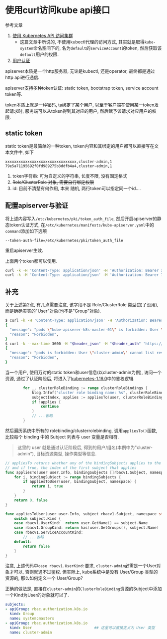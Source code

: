 # 使用curl访问kube api接口

参考文章

1. [使用 Kubernetes API 访问集群](https://kubernetes.io/zh/docs/tasks/administer-cluster/access-cluster-api/#%E4%B8%8D%E4%BD%BF%E7%94%A8-kubectl-%E4%BB%A3%E7%90%86)
    - 这篇文章中所说的, 不使用kubectl代理的访问方式, 其实就是取得`kube-system`命名空间下的, 名为`default`的`serviceAccount`的token, 然后获取该`default`用户的权限.
2. [用户认证](https://kubernetes.io/zh/docs/reference/access-authn-authz/authentication/)

apiserver本质是一个http服务器, 无论是kubectl, 还是operator, 最终都是通过http api进行通信.

apiserver支持多种token认证: static token, bootstrap token, service account token等.

token本质上就是一种密码, ta绑定了某个用户, 以至于客户端在使用某一token发起请求时, 服务端可以从token得到其对应的用户, 然后赋予该请求对应用户的权限.

## static token

static token是最简单的一种token, token内容和其绑定的用户都可以直接写在文本文件中, 如下

```
xxxxxxxxxxxxxxxxxxxxxxxxxxxxxxxx,cluster-admin,1
79e5a71195692f0fd989275b3ddfb4a4,cluster-admin,1
```

1. token字符串: 可为自定义的字符串, 长度不限, 没有固定格式
2. ~~Role/ClusterRole 对象, 需要自行绑定权限~~
3. id: 目前不清楚有何作用, 本来 随机, 两行token可以指定同一个id....

## 配置apiserver与验证

将上述内容写入`/etc/kubernetes/pki/token_auth_file`, 然后开启apiserver的静态token认证方式, 在`/etc/kubernetes/manifests/kube-apiserver.yaml`中的`command`添加如下选项

```
--token-auth-file=/etc/kubernetes/pki/token_auth_file
```

重启apiserver生效.

上面两个token都可以使用.

```bash
curl -k -H 'Content-Type: application/json' -H 'Authorization: Bearer xxxxxxxxxxxxxxxxxxxxxxxxxxxxxxxx' 'https://127.0.0.1:6443/api/v1/namespaces/kube-system/pods'
curl -k -H 'Content-Type: application/json' -H 'Authorization: Bearer 79e5a71195692f0fd989275b3ddfb4a4' 'https://127.0.0.1:6443/api/v1/namespaces/kube-system/pods'
```

## 补充

关于上述第2点, 有几点需要注意, 该字段不是 Role/ClusterRole 类型(加了没用), 而是确确实实的"User"对象(也不是"Group"对象).

```bash
$ curl -k -H 'Content-Type: application/json' -H 'Authorization: Bearer xxxxxxxxxxxxxxxxxxxxxxxxxxxxxxxx' 'https://127.0.0.1:6443/api/v1/namespaces/kube-system/pods/kube-apisrer-k8s-master-01'
{
  "message": "pods \"kube-apiserer-k8s-master-01\" is forbidden: User \"cluster-admin\" cannot get resource \"pods\" in API group \"\" in the namespace \"kube-system\"",
  "reason": "Forbidden",
}
$ curl -k --max-time 3600 -H "$header_json" -H "$header_auth" 'https://127.0.0.1:6443/api/v1/pods'
{
  "message": "pods is forbidden: User \"cluster-admin\" cannot list resource \"pods\" in API group \"\" at the cluster scope",
  "reason": "Forbidden",
}
```

当一个用户, 使用万对的static token和user信息(以cluster-admin为例), 访问一个资源, 通过了认证阶段后, 将进入了[kubernetes-1.16.0](https://github.com/kubernetes/kubernetes/blob/v1.16.0/pkg/registry/rbac/validation/rule.go#L186)中的鉴权逻辑.

```go
		for _, clusterRoleBinding := range clusterRoleBindings {
			klog.Infof("cluster role binding name: %s", clusterRoleBinding.Name)
			subjectIndex, applies := appliesTo(user, clusterRoleBinding.Subjects, "") 
			if !applies {
				continue
			}
            // ...省略
        }
```

然后遍历系统中所有的 rolebinding/clusterrolebinding, 调用`appliesTo()`函数, 比较每个 binding 中的 Subject 列表与 user 变量是否相符.

> 这里的 user 就是通过认证阶段后, 得到的用户/组名(本例中为"cluster-admin"), 目标资源类型, 操作类型等信息.

```go
// appliesTo returns whether any of the bindingSubjects applies to the specified subject,
// and if true, the index of the first subject that applies
func appliesTo(user user.Info, bindingSubjects []rbacv1.Subject, namespace string) (int, bool) {
	for i, bindingSubject := range bindingSubjects {
		if appliesToUser(user, bindingSubject, namespace) {
			return i, true
		}
	}
	return 0, false
}

func appliesToUser(user user.Info, subject rbacv1.Subject, namespace string) bool {
	switch subject.Kind {
	case rbacv1.UserKind:  return user.GetName() == subject.Name
	case rbacv1.GroupKind: return has(user.GetGroups(), subject.Name)
	case rbacv1.ServiceAccountKind:
        // ...省略
	default:
		return false
	}
}
```

注意, 上述代码中`case rbacv1.UserKind:`要求, `cluster-admin`必需是一个User对象才可以, 否则就通不过鉴权.
但实际上, kube系统中是没有 User/Group 类型的资源的, 那么如何定义一个 User/Group?

正确的做法是, 直接在`cluster-admin`的`ClusterRoleBinding`资源的Subject中添加一个Kind为User的对象就可以了.

```yaml
subjects:
- apiGroup: rbac.authorization.k8s.io
  kind: Group
  name: system:masters
- apiGroup: rbac.authorization.k8s.io
  kind: User                            ## 这里可以直接定义为 User 类型
  name: cluster-admin
```

